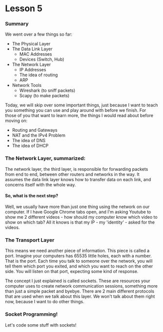 # Lesson 5

### Summary
We went over a few things so far:
* The Physical Layer
* The Data Link Layer
    * MAC Addresses
    * Devices (Switch, Hub)
* The Network Layer
    * IP Addresses
    * The idea of routing
    * ARP
* Network Tools
    * Wireshark (to sniff packets)
    * Scapy (to make packets)

Today, we will skip over some important things, just because I want to teach you something you can use and play around with before we finish.
For those of you that want to learn more, the things I would read about before moving on:
* Routing and Gateways
* NAT and the IPv4 Problem
* The idea of DNS
* The idea of DHCP

### The Network Layer, summarized:
The network layer, the third layer, is responsible for forwarding packets from end to end, between other routers and networks in the way.
It assumes the data link layer knows how to transfer data on each link, and concerns itself with the whole way. 

#### So, what is the next step?
Well, we usually have more than just one thing using the network on our computer.
If I have Google Chrome tabs open, and I'm asking Youtube to show me 2 different videos - how should my computer know which video to show on which tab? 
All it knows is that my IP - my 'identity' - asked for the videos.

### The Transport Layer
This means we need another piece of information. This piece is called a port.
Imagine your computers has 65535 little holes, each with a number. That is the port.
Each time you talk to someone over the network, you will tell them which port you exited, and which you want to reach on the other side.
You will listen on that port, expecting some kind of response.

The concept I just explained is called sockets. These are resources your computer uses to create network communication sessions, something more than just a simple packet and byebye.
There are 2 main different protocols that are used when we talk about this layer. We won't talk about them right now, because I want to do other things.

### Socket Programming!
Let's code some stuff with sockets!
